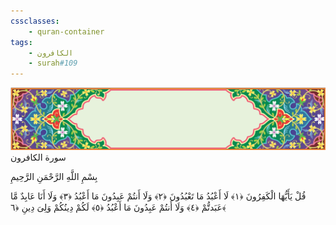 ```yaml
---
cssclasses:
    - quran-container
tags:
    - الكافرون
    - surah#109
---
```

<div class="quran-container">
<span class="second-border"></span>
<span class="border"></span>
<div class="head-container">
<img src="https://raw.githubusercontent.com/LORDyyyyy/obsidian-the_quran_vault/main/The%20Quran%20Vault/src/webview/surah_head.png" height=100>
<div class="surah-name">
<span class="surah-name-fnt">سورة الكافرون</span>
</div>
</div>
<div class="quran-content">
<div class="name-of-god"> <p> بِسْمِ اللَّهِ الرَّحْمَنِ الرَّحِيمِ </p></div>
<p>
<span class="sign" id="f1">قُلْ يَأَيُّهَا الْكَفِرُونَ <span>﴿</span>١<span>﴾</span></span>
<span class="sign" id="f2">لَا أَعْبُدُ مَا تَعْبُدُونَ <span>﴿</span>٢<span>﴾</span></span>
<span class="sign" id="f3">وَلَا أَنتُمْ عَبِدُونَ مَا أَعْبُدُ <span>﴿</span>٣<span>﴾</span></span>
<span class="sign" id="f4">وَلَا أَنَا عَابِدٌ مَّا عَبَدتُّمْ <span>﴿</span>٤<span>﴾</span></span>
<span class="sign" id="f5">وَلَا أَنتُمْ عَبِدُونَ مَا أَعْبُدُ <span>﴿</span>٥<span>﴾</span></span>
<span class="sign" id="f6">لَكُمْ دِينُكُمْ وَلِىَ دِينِ <span>﴿</span>٦<span>﴾</span></span>

</p>
</div>
<span class="border" style="margin-top:25px;"></span>
<span class="second-border-bottom"></span>
</div>
